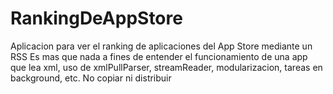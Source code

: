 # RankingDeAppStore
Aplicacion para ver el ranking de aplicaciones del App Store mediante un RSS
Es mas que nada a fines de entender el funcionamiento de una app que lea xml, uso de xmlPullParser, streamReader, modularizacion, tareas en background, etc.
No copiar ni distribuir
